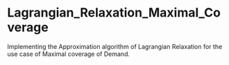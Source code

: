 # Lagrangian_Relaxation_Maximal_Coverage
Implementing the Approximation algorithm of Lagrangian Relaxation for the use case of Maximal coverage of Demand.
